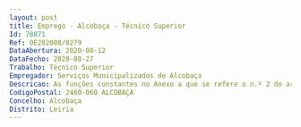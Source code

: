 ```yaml
--- 
layout: post
title: Emprego - Alcobaça - Técnico Superior
Id: 78871
Ref: OE202008/0279
DataAbertura: 2020-08-12
DataFecho: 2020-08-27
Trabalho: Técnico Superior
Empregador: Serviços Municipalizados de Alcobaça
Descricao: As funções constantes no Anexo a que se refere o n.º 2 do artigo 88.º da LTFP, correspondendo lhe o grau 3 de complexidade funcional, no setor de atividade de Engenharia do Ambiente.
CodigoPostal: 2460-060 ALCOBAÇA
Concelho: Alcobaça
Distrito: Leiria
--- 
```

